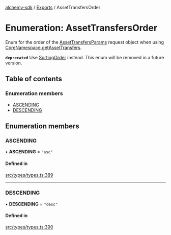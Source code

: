 [alchemy-sdk](../README.md) / [Exports](../modules.md) / AssetTransfersOrder

# Enumeration: AssetTransfersOrder

Enum for the order of the [AssetTransfersParams](../interfaces/AssetTransfersParams.md) request object when
using [CoreNamespace.getAssetTransfers](../classes/CoreNamespace.md#getassettransfers).

**`deprecated`** Use [SortingOrder](SortingOrder.md) instead. This enum will be removed in a
  future version.

## Table of contents

### Enumeration members

- [ASCENDING](AssetTransfersOrder.md#ascending)
- [DESCENDING](AssetTransfersOrder.md#descending)

## Enumeration members

### ASCENDING

• **ASCENDING** = `"asc"`

#### Defined in

[src/types/types.ts:389](https://github.com/alchemyplatform/alchemy-sdk-js/blob/4a7f568/src/types/types.ts#L389)

___

### DESCENDING

• **DESCENDING** = `"desc"`

#### Defined in

[src/types/types.ts:390](https://github.com/alchemyplatform/alchemy-sdk-js/blob/4a7f568/src/types/types.ts#L390)
